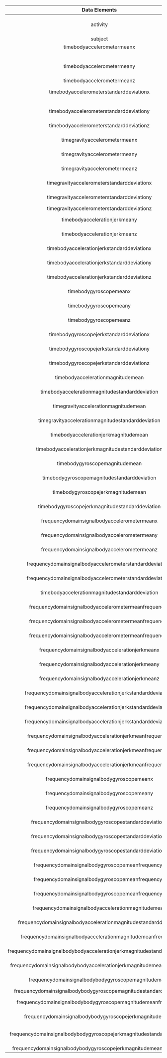 |                Data Elements               | Type    | Length   | Description                                                                                                                                    |
|:------------------------------------------:|---------|----------|------------------------------------------------------------------------------------------------------------------------------------------------|
| activity                                   | factor  | variable | one of 6 different activities currently engage when the measurement was taken: walking, walking_upstairs, walking_downstairs, standing, laying |
| subject                                    | factor  | 1        | one of a group of 30 volunteers within an age bracket of 19-48 years                                                                           |
|         timebodyaccelerometermeanx         | numeric |          | the mean of the time body accelerometer x-axis measurement                                                                                     |
|                                            |         |          | standardized between -1 and 1                                                                                                                  |
| timebodyaccelerometermeany                 | numeric |          | the mean of the time body accelerometer y-axis measurement standardized between -1 and 1                                                       |
| timebodyaccelerometermeanz                 | numeric |          | the mean of the time body accelerometer z-axis measurement standardized between -1 and 1                                                       |
| timebodyaccelerometerstandarddeviationx    | numeric |          | the standard deviation of the time body accelerometer x-axis                                                                                   |
|                                            |         |          | measurement standardized between -1 and 1             |
| timebodyaccelerometerstandarddeviationy    | numeric |          | the standard deviation of the time body accelerometer y-axis measurement standardized between -1 and 1                                         |
| timebodyaccelerometerstandarddeviationz    | numeric |          | the standard deviation of the time body accelerometer z-axis measurement standardized between -1 and 1                                         |
| timegravityaccelerometermeanx              | numeric |          | the mean of the time gravity accelerometer x-axis measurement standardized between -1 and 1                                                    |
| timegravityaccelerometermeany              | numeric |          | the mean of the time gravity accelerometer y-axis measurement standardized between -1 and 1                                                    |
| timegravityaccelerometermeanz              | numeric |          | the mean of the time gravity accelerometer x-axis measurement standardized between -1 and 1                                                    |
| timegravityaccelerometerstandarddeviationx | numeric |          | the standard deviation of the time gravity accelerometer x-axis measurement standardized between -1 and 1                                      |
| timegravityaccelerometerstandarddeviationy | numeric |          | the standard deviation of the time gravity accelerometer y-axis measurement standardized between -1 and 1                                      |
| timegravityaccelerometerstandarddeviationz | numeric |          |                                                       | timebodyaccelerationjerkmeanx                  | numeric | variable | the mean of the time gravity acceleration jerk x-axis measurement standardized between -1 and 1               |
| timebodyaccelerationjerkmeany                  | numeric | 1        | the mean of the time gravity acceleration jerk y-axis measurement standardized between -1 and 1               |
| timebodyaccelerationjerkmeanz         | numeric |          | the mean of the time gravity acceleration jerk z-axis measurement standardized between -1 and 1               |
| timebodyaccelerationjerkstandarddeviationx     | numeric |          | the standard deviation of the time gravity acceleration jerk x-axis measurement standardized between -1 and 1 |
| timebodyaccelerationjerkstandarddeviationy     | numeric |          | the standard deviation of the time gravity acceleration jerk y-axis measurement standardized between -1 and 1 |
| timebodyaccelerationjerkstandarddeviationz     | numeric |          | the standard deviation of the time gravity acceleration jerk z-axis measurement standardized between -1 and 1 |
| timebodygyroscopemeanx                         | numeric |          | the mean of the time body gyroscope x-axis measurement standardized between -1 and 1                          |
| timebodygyroscopemeany                         | numeric |          | the mean of the time body gyroscope y-axis measurement standardized between -1 and 1                          |
| timebodygyroscopemeanz                         | numeric |          | the mean of the time body gyroscope z-axis measurement standardized between -1 and 1                          |
| timebodygyroscopejerkstandarddeviationx        | numeric |          | the standard deviation of the time body gyroscope x-axis measurement standardized between -1 and 1            |
| timebodygyroscopejerkstandarddeviationy        | numeric |          | the standard deviation of the time body gyroscope y-axis measurement standardized between -1 and 1            |
| timebodygyroscopejerkstandarddeviationz        | numeric |          | the standard deviation of the time body gyroscope z-axis measurement standardized between -1 and 1            |
| timebodyaccelerationmagnitudemean              | numeric |          | the mean of the time body acceleration magnitude measurement standardized between -1 and 1                    |
| timebodyaccelerationmagnitudestandarddeviation | numeric |          | the standard deviation of the time gravity accelerometer z-axis measurement standardized between -1 and 1  |
| timegravityaccelerationmagnitudemean                     | numeric | variable | the mean of the time gravity acceleration magnitude measurement standardized between -1 and 1             |
| timegravityaccelerationmagnitudestandarddeviation        | numeric | 1        | the standard deviation of the time gravity acceleration magnitude measurement standardized between -1 and 1               |
| timebodyaccelerationjerkmagnitudemean          | numeric |          | the mean of the time body acceleration jerk magnitude measurement standardized between -1 and 1            |
| timebodyaccelerationjerkmagnitudestandarddeviation       | numeric |          | the standard deviation of the time body jerk acceleration magnitude measurement standardized between -1 and 1             |
| timebodygyroscopemagnitudemean                           | numeric |          | the mean of the time body gyroscope magnitude measurement standardized between -1 and 1                           |
| timebodygyroscopemagnitudestandarddeviation              | numeric |          | the standard deviation of the time body gyroscope acceleration magnitude measurement standardized between -1 and 1        |
| timebodygyroscopejerkmagnitudemean                       | numeric |          | the mean of the time body gyroscope jerk  magnitude measurement standardized between -1 and 1               |
| timebodygyroscopejerkmagnitudestandarddeviation          | numeric |          | the standard deviation of the time body gyroscope jerk acceleration magnitude measurement standardized between -1 and 1   |
| frequencydomainsignalbodyaccelerometermeanx              | numeric |          | the mean of the frequency domain signal body accelerometer x-axis measurement standardized between -1 and 1               |
| frequencydomainsignalbodyaccelerometermeany              | numeric |          | the mean of the frequency domain signal body accelerometer y-axis measurement standardized between -1 and 1               |
| frequencydomainsignalbodyaccelerometermeanz              | numeric |          | the mean of the frequency domain signal body accelerometer z-axis measurement standardized between -1 and 1               |
| frequencydomainsignalbodyaccelerometerstandarddeviationx | numeric |          | the standard deviation of the frequency domain signal body accelerometer x-axis measurement standardized between -1 and 1 |
| frequencydomainsignalbodyaccelerometerstandarddeviationy | numeric |          | the mean of the frequency domain signal body accelerometer y-axis measurement standardized between -1 and 1               |
| timebodyaccelerationmagnitudestandarddeviation           | numeric |          | the mean of the frequency domain signal body accelerometer z-axis measurement standardized between -1 and 1        
| frequencydomainsignalbodyaccelerometermeanfrequencyx        | numeric | variable | the mean frequency of the frequency domain signal body accelerometer x-axis measurement standardized between -1 and 1         |
| frequencydomainsignalbodyaccelerometermeanfrequencyy        | numeric | 1        | the mean frequency of the frequency domain signal body accelerometer y-axis measurement standardized between -1 and 1         |
| frequencydomainsignalbodyaccelerometermeanfrequencyz    | numeric |          | the mean frequency of the frequency domain signal body accelerometer z-axis measurement standardized between -1 and 1         |
| frequencydomainsignalbodyaccelerationjerkmeanx              | numeric |          | the mean of the frequency domain signal body acceleration jerk x-axis measurement standardized between -1 and 1               |
| frequencydomainsignalbodyaccelerationjerkmeany              | numeric |          | the mean of the frequency domain signal body acceleration jerk y-axis measurement standardized between -1 and 1               |
| frequencydomainsignalbodyaccelerationjerkmeanz              | numeric |          | the mean of the frequency domain signal body acceleration jerk z-axis measurement standardized between -1 and 1               |
| frequencydomainsignalbodyaccelerationjerkstandarddeviationx | numeric |          | the standard deviation of the frequency domain signal body acceleration jerk x-axis measurement standardized between -1 and 1 |
| frequencydomainsignalbodyaccelerationjerkstandarddeviationy | numeric |          | the standard deviation of the frequency domain signal body acceleration jerk y-axis measurement standardized between -1 and 1 |
| frequencydomainsignalbodyaccelerationjerkstandarddeviationz | numeric |          | the standard deviation of the frequency domain signal body acceleration jerk z-axis measurement standardized between -1 and 1 |
| frequencydomainsignalbodyaccelerationjerkmeanfrequencyx     | numeric |          | the mean frequency of the frequency domain signal body acceleration jerk x-axis measurement standardized between -1 and 1     |
| frequencydomainsignalbodyaccelerationjerkmeanfrequencyy     | numeric |          | the mean frequency of the frequency domain signal body acceleration jerk y-axis measurement standardized between -1 and 1     |
| frequencydomainsignalbodyaccelerationjerkmeanfrequencyz     | numeric |          | the mean frequency of the frequency domain signal body acceleration jerk z-axis measurement standardized between -1 and 1     |
| frequencydomainsignalbodygyroscopemeanx                     | numeric |          | the mean of the frequency domain signal body gyroscoping x-axis measurement standardized between -1 and 1                     |
| frequencydomainsignalbodygyroscopemeany                     | numeric |          | the mean frequency of the frequency domain signal body gyroscope jerk x-axis measurement standardized between -1 and 1 
| frequencydomainsignalbodygyroscopemeanz                                 | numeric | variable | the mean of the frequency domain signal body gyroscope z-axis measurement standardized between -1 and 1                               |
| frequencydomainsignalbodygyroscopestandarddeviationx                    | numeric | 1        | the standard deviation of the frequency domain signal body gyroscope x-axis measurement standardized between -1 and 1                 |
| frequencydomainsignalbodygyroscopestandarddeviationy          | numeric |          | the standard deviation of the frequency domain signal body gyroscope y-axis measurement standardized between -1 and 1                 |
| frequencydomainsignalbodygyroscopestandarddeviationz                    | numeric |          | the standard deviation of the frequency domain signal body gyroscope z-axis measurement standardized between -1 and 1                 |
| frequencydomainsignalbodygyroscopemeanfrequencyx                        | numeric |          | the mean frequency of the frequency domain signal body gyroscope x-axis measurement standardized between -1 and 1                     |
| frequencydomainsignalbodygyroscopemeanfrequencyy                        | numeric |          | the mean frequency of the frequency domain signal body gyroscope y-axis measurement standardized between -1 and 1                     |
| frequencydomainsignalbodygyroscopemeanfrequencyz                        | numeric |          | the mean frequency of the frequency domain signal body gyroscope z-axis measurement standardized between -1 and 1                     |
| frequencydomainsignalbodyaccelerationmagnitudemean                      | numeric |          | the mean of the frequency domain signal body acceleration magnitude measurement standardized between -1 and 1                         |
| frequencydomainsignalbodyaccelerationmagnitudestandarddeviation         | numeric |          | the standard deviation of the frequency domain signal body acceleration magnitude measurement standardized between -1 and 1           |
| frequencydomainsignalbodyaccelerationmagnitudemeanfrequency             | numeric |          | the mean frequency of the frequency domain signal body acceleration magnitude measurement standardized between -1 and 1               |
| frequencydomainsignalbodybodyaccelerationjerkmagnitudestandarddeviation | numeric |          | the standard deviation frequency of the frequency domain signal body acceleration magnitude measurement standardized between -1 and 1 |
| frequencydomainsignalbodybodyaccelerationjerkmagnitudemeanfrequency     | numeric |          | the mean frequency of the frequency domain signal body acceleration jerk magnitude measurement standardized between -1 and 1          |
| frequencydomainsignalbodybodygyroscopemagnitudemean                     | numeric |          | the mean of the frequency domain signal body gyroscope magnitude measurement standardized between -1 and 1                            |
| frequencydomainsignalbodybodygyroscopemagnitudestandarddeviation        | numeric |          | frequencydomainsignalbodybodygyroscopemagnitudestandarddeviation                                                                      |
| frequencydomainsignalbodybodygyroscopemagnitudemeanfrequency         | numeric |   | the mean frequency of the frequency domain signal body body gyroscope magnitude measurement standardized between -1 and 1           |
| frequencydomainsignalbodybodygyroscopejerkmagnitudemean              | numeric |   | the mean of the frequency doamain signal body body gyroscope jerk magnitude measurement standardized between -1 and 1               |
| frequencydomainsignalbodybodygyroscopejerkmagnitudestandarddeviation | numeric |   | the standard deviation of the frequency doamain signal body body gyroscope jerk magnitude measurement standardized between -1 and 1 |
| frequencydomainsignalbodybodygyroscopejerkmagnitudemeanfrequency     | numeric |   |                                                                                                                                     |
